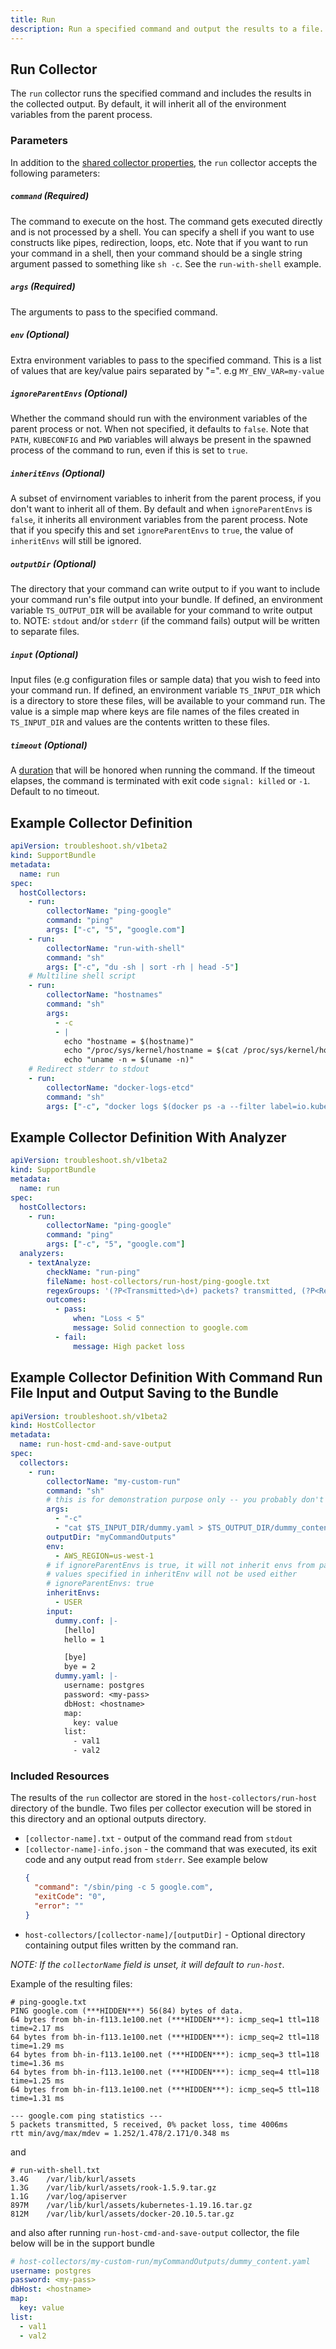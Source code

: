 ```yaml
---
title: Run
description: Run a specified command and output the results to a file.
---
```

## Run Collector

The `run` collector runs the specified command and includes the results in the collected output. By default, it will inherit all of the environment variables from the parent process.

### Parameters

In addition to the [shared collector properties](/collect/collectors/#shared-properties), the `run` collector accepts the following parameters:

##### `command` (Required)
The command to execute on the host.  The command gets executed directly and is not processed by a shell.  You can specify a shell if you want to use constructs like pipes, redirection, loops, etc.  Note that if you want to run your command in a shell, then your command should be a single string argument passed to something like `sh -c`.  See the `run-with-shell` example.

##### `args` (Required)
The arguments to pass to the specified command.

##### `env` (Optional)
Extra environment variables to pass to the specified command. This is a list of values that are key/value pairs separated by "=". e.g `MY_ENV_VAR=my-value`

##### `ignoreParentEnvs` (Optional)
Whether the command should run with the environment variables of the parent process or not. When not specified, it defaults to `false`. Note that `PATH`, `KUBECONFIG` and `PWD` variables will always be present in the spawned process of the command to run, even if this is set to `true`.

##### `inheritEnvs` (Optional)
A subset of envirnoment variables to inherit from the parent process, if you don't want to inherit all of them. By default and when `ignoreParentEnvs` is `false`, it inherits all environment variables from the parent process. Note that if you specify this and set `ignoreParentEnvs` to `true`, the value of `inheritEnvs` will still be ignored.

##### `outputDir` (Optional)
The directory that your command can write output to if you want to include your command run's file output into your bundle. If defined, an environment variable `TS_OUTPUT_DIR` will be available for your command to write output to. NOTE: `stdout` and/or `stderr` (if the command fails) output will be written to separate files.

##### `input` (Optional)
Input files (e.g configuration files or sample data) that you wish to feed into your command run. If defined, an environment variable `TS_INPUT_DIR` which is a directory to store these files, will be available to your command run. The value is a simple map where keys are file names of the files created in `TS_INPUT_DIR` and values are the contents written to these files.

##### `timeout` (Optional)
A [duration](https://golang.org/pkg/time/#Duration) that will be honored when running the command. If the timeout elapses, the command is terminated with exit code `signal: killed` or `-1`. Default to no timeout.

## Example Collector Definition

```yaml
apiVersion: troubleshoot.sh/v1beta2
kind: SupportBundle
metadata:
  name: run
spec:
  hostCollectors:
    - run:
        collectorName: "ping-google"
        command: "ping"
        args: ["-c", "5", "google.com"]
    - run:
        collectorName: "run-with-shell"
        command: "sh"
        args: ["-c", "du -sh | sort -rh | head -5"]
    # Multiline shell script
    - run:
        collectorName: "hostnames"
        command: "sh"
        args:
          - -c
          - |
            echo "hostname = $(hostname)"
            echo "/proc/sys/kernel/hostname = $(cat /proc/sys/kernel/hostname)"
            echo "uname -n = $(uname -n)"
    # Redirect stderr to stdout
    - run:
        collectorName: "docker-logs-etcd"
        command: "sh"
        args: ["-c", "docker logs $(docker ps -a --filter label=io.kubernetes.container.name=etcd -q -l) 2>&1"]
```

## Example Collector Definition With Analyzer

```yaml
apiVersion: troubleshoot.sh/v1beta2
kind: SupportBundle
metadata:
  name: run
spec:
  hostCollectors:
    - run:
        collectorName: "ping-google"
        command: "ping"
        args: ["-c", "5", "google.com"]
  analyzers:
    - textAnalyze:
        checkName: "run-ping"
        fileName: host-collectors/run-host/ping-google.txt
        regexGroups: '(?P<Transmitted>\d+) packets? transmitted, (?P<Received>\d+) packets? received, (?P<Loss>\d+)(\.\d+)?% packet loss'
        outcomes:
          - pass:
              when: "Loss < 5"
              message: Solid connection to google.com
          - fail:
              message: High packet loss
```

## Example Collector Definition With Command Run File Input and Output Saving to the Bundle
```yaml
apiVersion: troubleshoot.sh/v1beta2
kind: HostCollector
metadata:
  name: run-host-cmd-and-save-output
spec:
  collectors:
    - run:
        collectorName: "my-custom-run"
        command: "sh"
        # this is for demonstration purpose only -- you probably don't want to drop your input to the bundle!
        args:
          - "-c"
          - "cat $TS_INPUT_DIR/dummy.yaml > $TS_OUTPUT_DIR/dummy_content.yaml"
        outputDir: "myCommandOutputs"
        env:
          - AWS_REGION=us-west-1
        # if ignoreParentEnvs is true, it will not inherit envs from parent process.
        # values specified in inheritEnv will not be used either
        # ignoreParentEnvs: true
        inheritEnvs:
          - USER
        input:
          dummy.conf: |-
            [hello]
            hello = 1

            [bye]
            bye = 2
          dummy.yaml: |-
            username: postgres
            password: <my-pass>
            dbHost: <hostname>
            map:
              key: value
            list:
              - val1
              - val2
```

### Included Resources

The results of the `run` collector are stored in the `host-collectors/run-host` directory of the bundle. Two files per collector execution will be stored in this directory and an optional outputs directory.

- `[collector-name].txt` - output of the command read from `stdout`
- `[collector-name]-info.json` - the command that was executed, its exit code and any output read from `stderr`. See example below
  ```json
  {
    "command": "/sbin/ping -c 5 google.com",
    "exitCode": "0",
    "error": ""
  }
  ```
- `host-collectors/[collector-name]/[outputDir]` - Optional directory containing output files written by the command ran.

_NOTE: If the `collectorName` field is unset, it will default to `run-host`._

Example of the resulting files:

```
# ping-google.txt
PING google.com (***HIDDEN***) 56(84) bytes of data.
64 bytes from bh-in-f113.1e100.net (***HIDDEN***): icmp_seq=1 ttl=118 time=2.17 ms
64 bytes from bh-in-f113.1e100.net (***HIDDEN***): icmp_seq=2 ttl=118 time=1.29 ms
64 bytes from bh-in-f113.1e100.net (***HIDDEN***): icmp_seq=3 ttl=118 time=1.36 ms
64 bytes from bh-in-f113.1e100.net (***HIDDEN***): icmp_seq=4 ttl=118 time=1.25 ms
64 bytes from bh-in-f113.1e100.net (***HIDDEN***): icmp_seq=5 ttl=118 time=1.31 ms

--- google.com ping statistics ---
5 packets transmitted, 5 received, 0% packet loss, time 4006ms
rtt min/avg/max/mdev = 1.252/1.478/2.171/0.348 ms
```

and

```
# run-with-shell.txt
3.4G    /var/lib/kurl/assets
1.3G    /var/lib/kurl/assets/rook-1.5.9.tar.gz
1.1G    /var/log/apiserver
897M    /var/lib/kurl/assets/kubernetes-1.19.16.tar.gz
812M    /var/lib/kurl/assets/docker-20.10.5.tar.gz
```

and also after running `run-host-cmd-and-save-output` collector, the file below will be in the support bundle

```yaml
# host-collectors/my-custom-run/myCommandOutputs/dummy_content.yaml
username: postgres
password: <my-pass>
dbHost: <hostname>
map:
  key: value
list:
  - val1
  - val2
```
